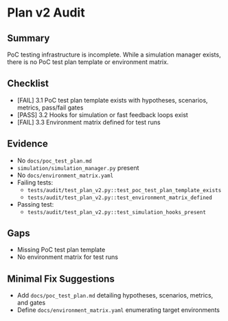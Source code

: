 # Plan v2 Audit

## Summary
PoC testing infrastructure is incomplete. While a simulation manager exists, there is no PoC test plan template or environment matrix.

## Checklist
- [FAIL] 3.1 PoC test plan template exists with hypotheses, scenarios, metrics, pass/fail gates
- [PASS] 3.2 Hooks for simulation or fast feedback loops exist
- [FAIL] 3.3 Environment matrix defined for test runs

## Evidence
- No `docs/poc_test_plan.md`
- `simulation/simulation_manager.py` present
- No `docs/environment_matrix.yaml`
- Failing tests:
  - `tests/audit/test_plan_v2.py::test_poc_test_plan_template_exists`
  - `tests/audit/test_plan_v2.py::test_environment_matrix_defined`
- Passing test:
  - `tests/audit/test_plan_v2.py::test_simulation_hooks_present`

## Gaps
- Missing PoC test plan template
- No environment matrix for test runs

## Minimal Fix Suggestions
- Add `docs/poc_test_plan.md` detailing hypotheses, scenarios, metrics, and gates
- Define `docs/environment_matrix.yaml` enumerating target environments
